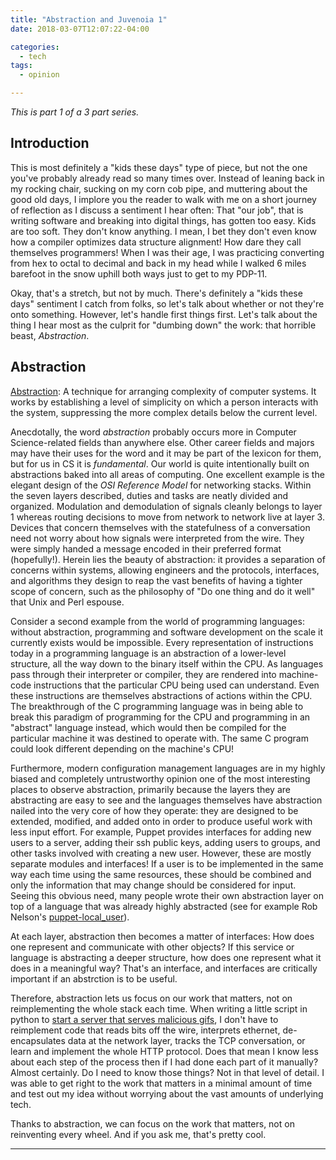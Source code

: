 ```yaml
---
title: "Abstraction and Juvenoia 1"
date: 2018-03-07T12:07:22-04:00

categories:
  - tech
tags:
  - opinion

---
```


_This is part 1 of a 3 part series._

## Introduction

This is most definitely a "kids these days" type of piece, but not the one you've probably already read so many times over. Instead of leaning back in my rocking chair, sucking on my corn cob pipe, and muttering about the good old days, I implore you the reader to walk with me on a short journey of reflection as I discuss a sentiment I hear often: That "our job", that is writing software and breaking into digital things, has gotten too easy. Kids are too soft. They don't know anything. I mean, I bet they don't even know how a compiler optimizes data structure alignment! How dare they call themselves programmers! When I was their age, I was practicing converting from hex to octal to decimal and back in my head while I walked 6 miles barefoot in the snow uphill both ways just to get to my PDP-11. 

Okay, that's a stretch, but not by much. There's definitely a "kids these days" sentiment I catch from folks, so let's talk about whether or not they're onto something. However, let's handle first things first. Let's talk about the thing I hear most as the culprit for "dumbing down" the work: that horrible beast, _Abstraction_.


## Abstraction

[Abstraction](https://en.wikipedia.org/wiki/Abstraction_(software_engineering)): A technique for arranging complexity of computer systems. It works by establishing a level of simplicity on which a person interacts with the system, suppressing the more complex details below the current level.

Anecdotally, the word _abstraction_ probably occurs more in Computer Science-related fields than anywhere else. Other career fields and majors may have their uses for the word and it may be part of the lexicon for them, but for us in CS it is _fundamental_. Our world is quite intentionally built on abstractions baked into all areas of computing. One excellent example is the elegant design of the _OSI Reference Model_ for networking stacks. Within the seven layers described, duties and tasks are neatly divided and organized. Modulation and demodulation of signals cleanly belongs to layer 1 whereas routing decisions to move from network to network live at layer 3. Devices that concern themselves with the statefulness of a conversation need not worry about how signals were interpreted from the wire. They were simply handed a message encoded in their preferred format (hopefully!). Herein lies the beauty of abstraction: it provides a separation of concerns within systems, allowing engineers and the protocols, interfaces, and algorithms they design to reap the vast benefits of having a tighter scope of concern, such as the philosophy of "Do one thing and do it well" that Unix and Perl espouse.

Consider a second example from the world of programming languages: without abstraction, programming and software development on the scale it currently exists would be impossible. Every representation of instructions today in a programming language is an abstraction of a lower-level structure, all the way down to the binary itself within the CPU. As languages pass through their interpreter or compiler, they are rendered into machine-code instructions that the particular CPU being used can understand. Even these instructions are themselves abstractions of actions within the CPU. The breakthrough of the C programming language was in being able to break this paradigm of programming for the CPU and programming in an "abstract" language instead, which would then be compiled for the particular machine it was destined to operate with. The same C program could look different depending on the machine's CPU!

Furthermore, modern configuration management languages are in my highly biased and completely untrustworthy opinion one of the most interesting places to observe abstraction, primarily because the layers they are abstracting are easy to see and the languages themselves have abstraction nailed into the very core of how they operate: they are designed to be extended, modified, and added onto in order to produce useful work with less input effort. For example, Puppet provides interfaces for adding new users to a server, adding their ssh public keys, adding users to groups, and other tasks involved with creating a new user. However, these are mostly separate modules and interfaces! If a user is to be implemented in the same way each time using the same resources, these should be combined and only the information that may change should be considered for input. Seeing this obvious need, many people wrote their own abstraction layer on top of a language that was already highly abstracted (see for example Rob Nelson's [puppet-local_user](https://github.com/rnelson0/puppet-local_user)). 

At each layer, abstraction then becomes a matter of interfaces: How does one represent and communicate with other objects? If this service or language is abstracting a deeper structure, how does one represent what it does in a meaningful way? That's an interface, and interfaces are critically important if an abstrction is to be useful.

Therefore, abstraction lets us focus on our work that matters, not on reimplementing the whole stack each time. When writing a little script in python to [start a server that serves malicious gifs](https://blog.fraq.io/tech/gif-javascript-polyglots/), I don't have to reimplement code that reads bits off the wire, interprets ethernet, de-encapsulates data at the network layer, tracks the TCP conversation, or learn and implement the whole HTTP protocol. Does that mean I know less about each step of the process then if I had done each part of it manually? Almost certainly. Do I need to know those things? Not in that level of detail. I was able to get right to the work that matters in a minimal amount of time and test out my idea without worrying about the vast amounts of underlying tech. 

Thanks to abstraction, we can focus on the work that matters, not on reinventing every wheel. And if you ask me, that's pretty cool.

----

